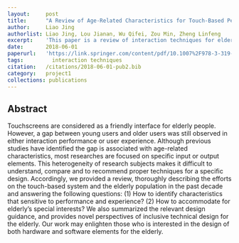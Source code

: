```yaml
---
layout:     post
title:      "A Review of Age-Related Characteristics for Touch-Based Performance and Experience"
author:     Liao Jing
authorlist: Liao Jing, Lou Jianan, Wu Qifei, Zou Min, Zheng Linfeng
excerpt:    'This paper is a review of interaction techniques for elder people.'
date:       2018-06-01
paperurl:   'https://link.springer.com/content/pdf/10.1007%2F978-3-319-92034-4_21.pdf'
tags: 		  interaction techniques
citation:   /citations/2018-06-01-pub2.bib
category:   project1
collections: publications
---
```


## Abstract
Touchscreens are considered as a friendly interface for elderly people. However, a gap between young users and older users was still observed in either interaction performance or user experience. Although previous studies have identified the gap is associated with age-related characteristics, most researches are focused on specific input or output elements. This heterogeneity of research subjects makes it difficult to understand, compare and to recommend proper techniques for a specific design. Accordingly, we provided a review, thoroughly describing the efforts on the touch-based system and the elderly population in the past decade and answering the following questions: (1) How to identify characteristics that sensitive to performance and experience? (2) How to accommodate for elderly’s special interests? We also summarized the relevant design guidance, and provides novel perspectives of inclusive technical design for the elderly. Our work may enlighten those who is interested in the design of both hardware and software elements for the elderly.
